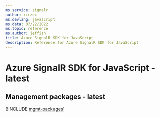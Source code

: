 ```yaml
---
ms.service: signalr
author: xirzec
ms.devlang: javascript
ms.data: 07/22/2022
ms.topic: reference
ms.author: jeffish
title: Azure SignalR SDK for JavaScript
description: Reference for Azure SignalR SDK for JavaScript
---
```

# Azure SignalR SDK for JavaScript - latest

## Management packages - latest
[!INCLUDE [mgmt-packages](signalr-mgmt-index.md)]